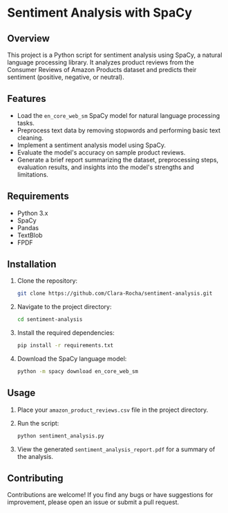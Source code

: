 # Sentiment Analysis with SpaCy

## Overview
This project is a Python script for sentiment analysis using SpaCy, a natural language processing library. It analyzes product reviews from the Consumer Reviews of Amazon Products dataset and predicts their sentiment (positive, negative, or neutral).

## Features
- Load the `en_core_web_sm` SpaCy model for natural language processing tasks.
- Preprocess text data by removing stopwords and performing basic text cleaning.
- Implement a sentiment analysis model using SpaCy.
- Evaluate the model's accuracy on sample product reviews.
- Generate a brief report summarizing the dataset, preprocessing steps, evaluation results, and insights into the model's strengths and limitations.

## Requirements
- Python 3.x
- SpaCy
- Pandas
- TextBlob
- FPDF

## Installation
1. Clone the repository:
    ```bash
    git clone https://github.com/Clara-Rocha/sentiment-analysis.git
    ```

2. Navigate to the project directory:
    ```bash
    cd sentiment-analysis
    ```

3. Install the required dependencies:
    ```bash
    pip install -r requirements.txt
    ```

4. Download the SpaCy language model:
    ```bash
    python -m spacy download en_core_web_sm
    ```

## Usage
1. Place your `amazon_product_reviews.csv` file in the project directory.

2. Run the script:
    ```bash
    python sentiment_analysis.py
    ```

3. View the generated `sentiment_analysis_report.pdf` for a summary of the analysis.

## Contributing
Contributions are welcome! If you find any bugs or have suggestions for improvement, please open an issue or submit a pull request.
